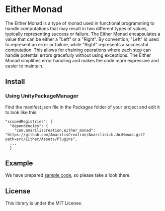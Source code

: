 # Either Monad
The Either Monad is a type of monad used in functional programming to handle computations that may result in two different types of values, typically representing success or failure. The Either Monad encapsulates a value that can be either a "Left" or a "Right". By convention, "Left" is used to represent an error or failure, while "Right" represents a successful computation. This allows for chaining operations where each step can handle potential errors gracefully without using exceptions. The Either Monad simplifies error handling and makes the code more expressive and easier to maintain.

## Install
### Using UnityPackageManager
Find the manifest.json file in the Packages folder of your project and edit it to look like this.
```
"scopedRegistries": [
  "dependencies": {
    "com.amariliscreation.either_monad": "https://github.com/AmarilisCreation/AmarilisLib.UniMonad.git?path=src/Either/Assets/Plugins",
  ...
  }
```

## Example
We have prepared [sample code](https://github.com/AmarilisCreation/AmarilisLib.UniMonad/tree/master/src/Either/Assets/EitherMonadExample.cs), so please take a look there.

## License
This library is under the MIT License.